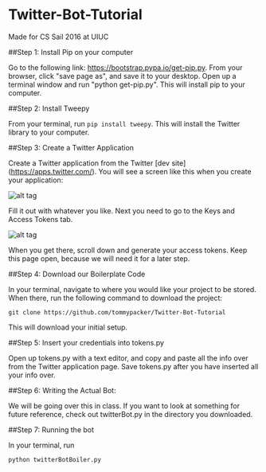 # Twitter-Bot-Tutorial
Made for CS Sail 2016 at UIUC

##Step 1: Install Pip on your computer

Go to the following link: https://bootstrap.pypa.io/get-pip.py.
From your browser, click "save page as", and save it to your desktop.
Open up a terminal window and run "python get-pip.py". This will install pip to your computer.


##Step 2: Install Tweepy 

From your terminal, run ```pip install tweepy```. This will install the Twitter library to your computer.


##Step 3: Create a Twitter Application

Create a Twitter application from the Twitter [dev site] (https://apps.twitter.com/).
You will see a screen like this when you create your application:

![alt tag](http://imgur.com/Jet2dbE.png)

Fill it out with whatever you like. Next you need to go to the Keys and Access Tokens tab. 

![alt tag](http://imgur.com/VjLJgLB.png)

When you get there, scroll down and generate your access tokens. 
Keep this page open, because we will need it for a later step.


##Step 4: Download our Boilerplate Code

In your terminal, navigate to where you would like your project to be stored.
When there, run the following command to download the project:
```
git clone https://github.com/tommypacker/Twitter-Bot-Tutorial
```

This will download your initial setup.


##Step 5: Insert your credentials into tokens.py

Open up tokens.py with a text editor, and copy and paste all the info over from the Twitter application page.
Save tokens.py after you have inserted all your info over.


##Step 6: Writing the Actual Bot:

We will be going over this in class. If you want to look at something for future reference, check out twitterBot.py in the directory you downloaded.


##Step 7: Running the bot

In your terminal, run
```
python twitterBotBoiler.py
```



